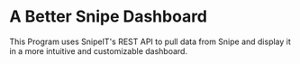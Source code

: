 # A Better Snipe Dashboard

This Program uses SnipeIT's REST API to pull data from Snipe and display it in a more intuitive and customizable dashboard.
